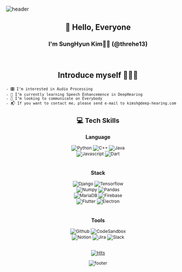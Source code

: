 ![header](https://capsule-render.vercel.app/api?type=waving&color=auto&height=300&section=header&text=Developer%20SH&fontSize=50)

<div align='center'>
    <h2>🍷 Hello, Everyone</h2>
    <h3>I'm SungHyun Kim👋🏻 (@threhe13)</h3>
<div>
<br>

## Introduce myself 🙋🏻‍♂️
<div align='left' style='font-size:12px;'>

    - 🎛️ I’m interested in Audio Processing
    - 📖 I’m currently learning Speech Enhancemence in DeepHearing
    - 💬 I’m looking to communicate on Everybody
    - 📬 If you want to contact me, please send e-mail to kimsh@deep-hearing.com
<div>
<div align='center'>
    <h2>💻 Tech Skills</h2>
<div>
<div align='center'>
    <h3>Language</h3>
    <img alt="Python" src="https://img.shields.io/badge/Python-3776AB.svg?&style=for-the-badge&logo=Python&logoColor=white">
    <img alt="C++" src="https://img.shields.io/badge/C%2B%2B-00599C.svg?&style=for-the-badge&logo=C%2B%2B&logoColor=white">
    <img alt="Java" src="https://img.shields.io/badge/Java-007396.svg?&style=for-the-badge&logo=Java&logoColor=white"><br>
    <img alt="Javascript" src="https://img.shields.io/badge/Javascript-F7DF1E.svg?&style=for-the-badge&logo=Javascript&logoColor=white">
    <img alt="Dart" src="https://img.shields.io/badge/Dart-0175C2.svg?&style=for-the-badge&logo=Dart&logoColor=white">
</div>
<br>
<div align='center'>
    <h3>Stack</h3>
    <img alt="Django" src="https://img.shields.io/badge/Django-092E20.svg?&style=for-the-badge&logo=Django&logoColor=white">
    <img alt="Tensorflow" src="https://img.shields.io/badge/Tensorflow-FF6F00.svg?&style=for-the-badge&logo=Tensorflow&logoColor=white"><br>
    <img alt="Numpy" src="https://img.shields.io/badge/Numpy-013243.svg?&style=for-the-badge&logo=Numpy&logoColor=white">
    <img alt="Pandas" src="https://img.shields.io/badge/Pandas-150458.svg?&style=for-the-badge&logo=Pandas&logoColor=white"><br>
    <img alt="MariaDB" src="https://img.shields.io/badge/MariaDB-003545.svg?&style=for-the-badge&logo=MariaDB&logoColor=white">
    <img alt="Firebase" src="https://img.shields.io/badge/Firebase-FFCA28.svg?&style=for-the-badge&logo=Firebase&logoColor=white">
    <br>
    <img alt="Flutter" src="https://img.shields.io/badge/Flutter-02569B.svg?&style=for-the-badge&logo=Flutter&logoColor=white">
    <img alt="Electron" src="https://img.shields.io/badge/Electron-47848F.svg?&style=for-the-badge&logo=Electron&logoColor=white">
</div>
<br>
<div align='center'>
    <h3>Tools</h3>
    <img alt="Github" src="https://img.shields.io/badge/Github-181717.svg?&style=for-the-badge&logo=Github&logoColor=white">
    <img alt="CodeSandbox" src="https://img.shields.io/badge/CodeSandbox-000000.svg?&style=for-the-badge&logo=CodeSandbox&logoColor=white"><br>
    <img alt="Notion" src="https://img.shields.io/badge/Notion-000000.svg?&style=for-the-badge&logo=Notion&logoColor=white">
    <img alt="Jira" src="https://img.shields.io/badge/Jira-0052CC.svg?&style=for-the-badge&logo=Jira&logoColor=white">
    <img alt="Slack" src="https://img.shields.io/badge/Slack-4A154B.svg?&style=for-the-badge&logo=Slack&logoColor=white"><br>
    
</div>
<br>

[![Hits](https://hits.seeyoufarm.com/api/count/incr/badge.svg?url=https%3A%2F%2Fgithub.com%2Fthrehe13&count_bg=%23D2D943&title_bg=%23555555&icon=&icon_color=%23E7E7E7&title=hits&edge_flat=false)](https://hits.seeyoufarm.com)

![footer](https://capsule-render.vercel.app/api?type=waving&color=auto&height=200&section=footer)
